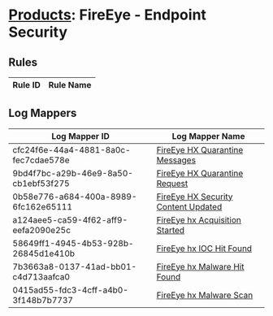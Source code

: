 # [Products](README.md): FireEye - Endpoint Security

## Rules

|Rule ID|Rule Name|
|----|----|


## Log Mappers

|Log Mapper ID|Log Mapper Name|
|----|----|
|cfc24f6e-44a4-4881-8a0c-fec7cdae578e|[FireEye HX Quarantine Messages](../mappings/cfc24f6e-44a4-4881-8a0c-fec7cdae578e.md)|
|9bd4f7bc-a29b-46e9-8a50-cb1ebf53f275|[FireEye HX Quarantine Request](../mappings/9bd4f7bc-a29b-46e9-8a50-cb1ebf53f275.md)|
|0b58e776-a684-400a-8989-6fc162e65111|[FireEye HX Security Content Updated](../mappings/0b58e776-a684-400a-8989-6fc162e65111.md)|
|a124aee5-ca59-4f62-aff9-eefa2090e25c|[FireEye hx Acquisition Started](../mappings/a124aee5-ca59-4f62-aff9-eefa2090e25c.md)|
|58649ff1-4945-4b53-928b-26845d1e410b|[FireEye hx IOC Hit Found](../mappings/58649ff1-4945-4b53-928b-26845d1e410b.md)|
|7b3663a8-0137-41ad-bb01-c4d713aafca0|[FireEye hx Malware Hit Found](../mappings/7b3663a8-0137-41ad-bb01-c4d713aafca0.md)|
|0415ad55-fdc3-4cff-a4b0-3f148b7b7737|[FireEye hx Malware Scan](../mappings/0415ad55-fdc3-4cff-a4b0-3f148b7b7737.md)|


